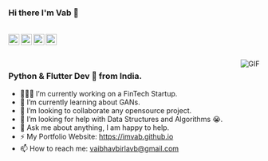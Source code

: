 ### Hi there I'm Vab 👋
<br/>
<a href="https://twitter.com/immvab">
  <img align="left" alt="Vaibhav's Twitter" width="22px" src="https://cdn.jsdelivr.net/npm/simple-icons@v3/icons/twitter.svg" />
</a>
<a href="https://www.linkedin.com/in/vaibhav-birla-960412b7">
  <img align="left" alt="Vaibhav's LinkdeIN" width="22px" src="https://cdn.jsdelivr.net/npm/simple-icons@v3/icons/linkedin.svg" />
</a>
<a href="https://medium.com/@imvab">
  <img align="left" alt="Vaibhav's Medium" width="22px" src="https://cdn.jsdelivr.net/npm/simple-icons@v3/icons/medium.svg" />
</a>
<a href="https://kaggle.com/immvab">
  <img align="left" alt="Vaibhav's Kaggle" width="22px" src="https://cdn.jsdelivr.net/npm/simple-icons@3.1.0/icons/kaggle.svg" />
</a>
<br />
<br></br>

<img align="right" alt="GIF" src="https://media.giphy.com/media/1XCcD9VLQZ2Io/giphy.gif" />

### Python & Flutter Dev 🚀 from India.
- 👨🏽‍💻 I’m currently working on a FinTech Startup.
- 🌱 I’m currently learning about GANs.
- 👯 I’m looking to collaborate any opensource project.
- 🤔 I’m looking for help with Data Structures and Algorithms 😭.
- 💬 Ask me about anything, I am happy to help.
- ⚡️ My Portfolio Website: https://imvab.github.io
- 📫 How to reach me: vaibhavbirlavb@gmail.com
<!-- 📝[Resume](https://drive.google.com/file/d/1TIgJ7rDBUYSkbs_QNcIEttJ5BFaIW3nn/view)-->
